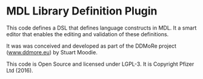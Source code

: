 # MDL Library Definition Plugin

This code defines a DSL that defines language constructs in MDL.  It a smart editor that enables the editing and validation of these definitions.

It was was conceived and developed as part of the DDMoRe project (www.ddmore.eu) by Stuart Moodie.

This code is Open Source and licensed under LGPL-3.  It is Copyright Pfizer Ltd (2016).

